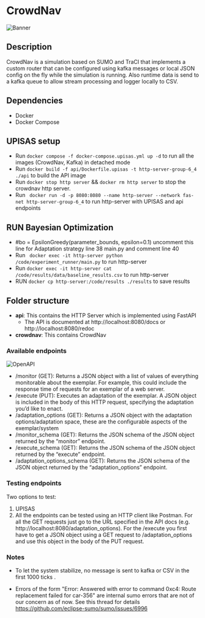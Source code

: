 # CrowdNav

![Banner](./banner.PNG)


## Description
CrowdNav is a simulation based on SUMO and TraCI that implements a custom router
that can be configured using kafka messages or local JSON config on the fly while the simulation is running.
Also runtime data is send to a kafka queue to allow stream processing and logger locally to CSV.

## Dependencies
* Docker
* Docker Compose


## UPISAS setup
* Run `docker compose -f docker-compose.upisas.yml up -d`  to run all the images (CrowdNav, Kafka) in detached mode
* Run `docker build -f api/Dockerfile.upisas -t http-server-group-6_4 ./api` to build the API image
* Run `docker stop http server` && `docker rm http server` to stop the crowdnav http server.
* Run  ` docker run -d -p 8080:8080 --name http-server --network fas-net http-server-group-6_4`  to run http-server with UPISAS and api endpoints


## RUN Bayesian Optimization 

* #bo = EpsilonGreedy(parameter_bounds, epsilon=0.1) uncomment this line for Adaptation strategy line 38 main.py and comment line 40
* Run  ` docker exec -it http-server python /code/experiment_runner/main.py`  to run http-server
* Run  `docker exec -it http-server cat /code/results/data/baseline_results.csv`  to run http-server
* RUN `docker cp http-server:/code/results ./results` to save results
  

  
## Folder structure
* **api**: This contains the HTTP Server which is implemented using FastAPI
  * The API is documented at http://localhost:8080/docs or http://localhost:8080/redoc
* **crowdnav**: This contains CrowdNav

### Available endpoints
![OpenAPI](./endpoints.png)

  * /monitor (GET): Returns a JSON object with a list of values of everything monitorable about the exemplar. For example, this could include the response time of requests for an exemplar of a web server.
  * /execute (PUT): Executes an adaptation of the exemplar. A JSON object is included in the body of this HTTP request, specifying the adaptation you’d like to enact.
  * /adaptation_options (GET): Returns a JSON object with the adaptation options/adaptation space, these are the configurable aspects of the exemplar/system
  * /monitor_schema (GET): Returns the JSON schema of the JSON object returned by the “monitor” endpoint. 
  * /execute_schema (GET): Returns the JSON schema of the JSON object returned by the “execute” endpoint.
  * /adaptation_options_schema (GET): Returns the JSON schema of the JSON object returned by the “adaptation_options” endpoint.

### Testing endpoints
Two options to test:
1. UPISAS
2. All the endpoints can be tested using an HTTP client like Postman. For all the GET requests just go to the URL specified in the API docs (e.g. http://localhost:8080/adaptation_options). For the /execute you first have to get a JSON object using a GET request to /adaptation_options and use this object in the body of the PUT request.

### Notes

* To let the system stabilize, no message is sent to kafka or CSV in the first 1000 ticks .

* Errors of the form "Error: Answered with error to command 0xc4: Route replacement failed for car-356" are internal sumo errors that are not of our concern as of now. See this thread for details
https://github.com/eclipse-sumo/sumo/issues/6996 

